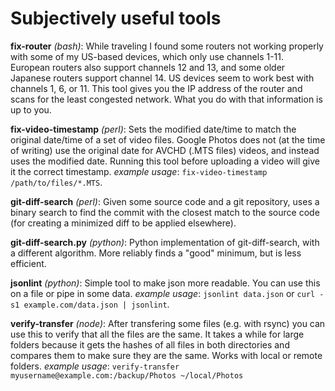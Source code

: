 Subjectively useful tools
=========================

**fix-router** *(bash)*:
    While traveling I found some routers not working properly with some
  of my US-based devices, which only use channels 1-11. European routers
  also support channels 12 and 13, and some older Japanese routers support
  channel 14. US devices seem to work best with channels 1, 6, or 11. This
  tool gives you the IP address of the router and scans for the least
  congested network. What you do with that information is up to you.

**fix-video-timestamp** *(perl)*:
    Sets the modified date/time to match the original date/time of
  a set of video files. Google Photos does not (at the time of writing)
  use the original date for AVCHD (.MTS files) videos, and instead
  uses the modified date. Running this tool before uploading a video
  will give it the correct timestamp.
  *example usage*: `fix-video-timestamp /path/to/files/*.MTS`.

**git-diff-search** *(perl)*:
    Given some source code and a git repository, uses a binary search
  to find the commit with the closest match to the source code (for
  creating a minimized diff to be applied elsewhere).

**git-diff-search.py** *(python)*:
    Python implementation of git-diff-search, with a different algorithm.
  More reliably finds a "good" minimum, but is less efficient.

**jsonlint** *(python)*:
    Simple tool to make json more readable. You can use this on a file or
  pipe in some data. *example usage*: `jsonlint data.json`
  or `curl -s1 example.com/data.json | jsonlint`.

**verify-transfer** *(node)*:
    After transfering some files (e.g. with rsync) you can use this to
  verify that all the files are the same. It takes a while for large folders
  because it gets the hashes of all files in both directories and
  compares them to make sure they are the same. Works with local or remote
  folders.
  *example usage*: `verify-transfer myusername@example.com:/backup/Photos ~/local/Photos`
